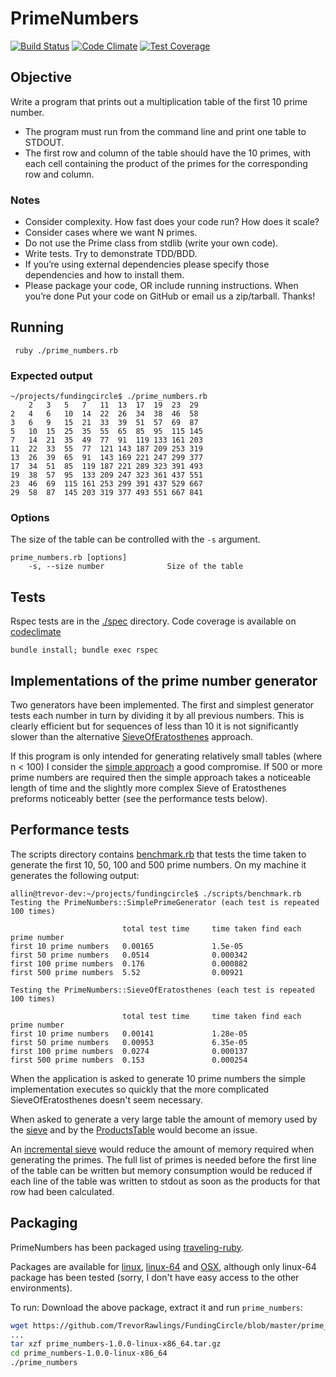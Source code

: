 # PrimeNumbers
[![Build Status](https://travis-ci.org/TrevorRawlings/FundingCircle.png)](https://travis-ci.org/TrevorRawlings/FundingCircle)
[![Code Climate](https://codeclimate.com/github/TrevorRawlings/FundingCircle/badges/gpa.svg)](https://codeclimate.com/github/TrevorRawlings/FundingCircle)
[![Test Coverage](https://codeclimate.com/github/TrevorRawlings/FundingCircle/badges/coverage.svg)](https://codeclimate.com/github/TrevorRawlings/FundingCircle/coverage)

## Objective

Write a program that prints out a multiplication table of the first 10 prime number.
* The program must run from the command line and print one table to STDOUT.
* The first row and column of the table should have the 10 primes, with each cell
containing the product of the primes for the corresponding row and column.

### Notes
* Consider complexity. How fast does your code run? How does it scale?
* Consider cases where we want N primes.
* Do not use the Prime class from stdlib (write your own code).
* Write tests. Try to demonstrate TDD/BDD.
* If you’re using external dependencies please specify those dependencies and how to
install them.
* Please package your code, OR include running instructions.
When you’re done
Put your code on GitHub or email us a zip/tarball.
Thanks!


## Running
```
 ruby ./prime_numbers.rb
```

### Expected output
```
~/projects/fundingcircle$ ./prime_numbers.rb
    2   3   5   7   11  13  17  19  23  29
2   4   6   10  14  22  26  34  38  46  58
3   6   9   15  21  33  39  51  57  69  87
5   10  15  25  35  55  65  85  95  115 145
7   14  21  35  49  77  91  119 133 161 203
11  22  33  55  77  121 143 187 209 253 319
13  26  39  65  91  143 169 221 247 299 377
17  34  51  85  119 187 221 289 323 391 493
19  38  57  95  133 209 247 323 361 437 551
23  46  69  115 161 253 299 391 437 529 667
29  58  87  145 203 319 377 493 551 667 841
```

### Options
The size of the table can be controlled with the `-s` argument. 

```
prime_numbers.rb [options]
    -s, --size number              Size of the table
```

## Tests
Rspec tests are in the [./spec](https://github.com/TrevorRawlings/FundingCircle/tree/master/spec)
directory. Code coverage is available on [codeclimate](https://codeclimate.com/github/TrevorRawlings/FundingCircle/coverage)
```
bundle install; bundle exec rspec
```

## Implementations of the prime number generator
Two generators have been implemented. The first and simplest generator 
tests each number in turn by dividing it by all previous numbers. This 
is clearly efficient but for sequences of less than 10 it is 
not significantly slower than the alternative [SieveOfEratosthenes](https://github.com/TrevorRawlings/FundingCircle/blob/master/lib/generators/sieve_of_eratosthenes.rb)
approach.

If this program is only intended for generating relatively small tables 
(where n < 100) I consider the [simple approach](https://github.com/TrevorRawlings/FundingCircle/blob/master/lib/generators/simple_prime_generator.rb) 
a good compromise. If 500 or more prime numbers are required then the 
simple approach takes a noticeable length of time and the 
slightly more complex Sieve of Eratosthenes preforms noticeably better 
(see the performance tests below).

## Performance tests
The scripts directory contains [benchmark.rb](https://github.com/TrevorRawlings/FundingCircle/blob/master/scripts/benchmark.rb)
that tests the time taken to generate the first 10, 50, 100 and 500 prime
 numbers. On my machine it generates the following output:
```
allin@trevor-dev:~/projects/fundingcircle$ ./scripts/benchmark.rb
Testing the PrimeNumbers::SimplePrimeGenerator (each test is repeated 100 times)

                         total test time     time taken find each prime number
first 10 prime numbers   0.00165             1.5e-05
first 50 prime numbers   0.0514              0.000342
first 100 prime numbers  0.176               0.000882
first 500 prime numbers  5.52                0.00921

Testing the PrimeNumbers::SieveOfEratosthenes (each test is repeated 100 times)

                         total test time     time taken find each prime number
first 10 prime numbers   0.00141             1.28e-05
first 50 prime numbers   0.00953             6.35e-05
first 100 prime numbers  0.0274              0.000137
first 500 prime numbers  0.153               0.000254
```

When the application is asked to generate 10 prime numbers the simple 
implementation executes so quickly that the more complicated 
SieveOfEratosthenes doesn't seem necessary.

When asked to generate a very large table the amount of memory used by the 
[sieve](https://github.com/TrevorRawlings/FundingCircle/blob/master/lib/generators/sieve_of_eratosthenes.rb#L35)
and by the [ProductsTable](https://github.com/TrevorRawlings/FundingCircle/blob/master/lib/products_table.rb#L12-L14)
would become an issue. 
 
An [incremental sieve](https://en.wikipedia.org/wiki/Sieve_of_Eratosthenes#Incremental_sieve)
would reduce the amount of memory required when generating the primes. 
The full list of primes is needed before the first line of the table can 
be written but memory consumption would be reduced if each line of the
table was written to stdout as soon as the products for that row had 
been calculated.  

## Packaging
PrimeNumbers has been packaged using [traveling-ruby](http://phusion.github.io/traveling-ruby/).

Packages are available for [linux](https://github.com/TrevorRawlings/FundingCircle/blob/master/prime_numbers-1.0.0-linux-x86.tar.gz?raw=true),
[linux-64](https://github.com/TrevorRawlings/FundingCircle/blob/master/prime_numbers-1.0.0-linux-x86_64.tar.gz?raw=true) 
and [OSX](https://github.com/TrevorRawlings/FundingCircle/blob/master/prime_numbers-1.0.0-osx.tar.gz?raw=true), 
although only linux-64 package has been tested (sorry, I don't have easy 
access to the other environments).
 
To run: Download the above package, extract it and run `prime_numbers`:
```bash
wget https://github.com/TrevorRawlings/FundingCircle/blob/master/prime_numbers-1.0.0-linux-x86_64.tar.gz?raw=true
...
tar xzf prime_numbers-1.0.0-linux-x86_64.tar.gz
cd prime_numbers-1.0.0-linux-x86_64
./prime_numbers
```
